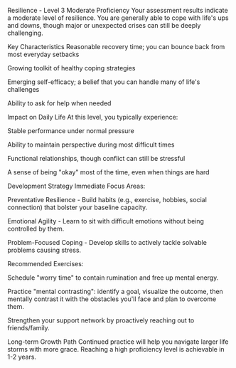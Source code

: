 Resilience - Level 3
Moderate Proficiency
Your assessment results indicate a moderate level of resilience. You are generally able to cope with life's ups and downs, though major or unexpected crises can still be deeply challenging.

Key Characteristics
Reasonable recovery time; you can bounce back from most everyday setbacks

Growing toolkit of healthy coping strategies

Emerging self-efficacy; a belief that you can handle many of life's challenges

Ability to ask for help when needed

Impact on Daily Life
At this level, you typically experience:

Stable performance under normal pressure

Ability to maintain perspective during most difficult times

Functional relationships, though conflict can still be stressful

A sense of being "okay" most of the time, even when things are hard

Development Strategy
Immediate Focus Areas:

Preventative Resilience - Build habits (e.g., exercise, hobbies, social connection) that bolster your baseline capacity.

Emotional Agility - Learn to sit with difficult emotions without being controlled by them.

Problem-Focused Coping - Develop skills to actively tackle solvable problems causing stress.

Recommended Exercises:

Schedule "worry time" to contain rumination and free up mental energy.

Practice "mental contrasting": identify a goal, visualize the outcome, then mentally contrast it with the obstacles you'll face and plan to overcome them.

Strengthen your support network by proactively reaching out to friends/family.

Long-term Growth Path
Continued practice will help you navigate larger life storms with more grace. Reaching a high proficiency level is achievable in 1-2 years.

